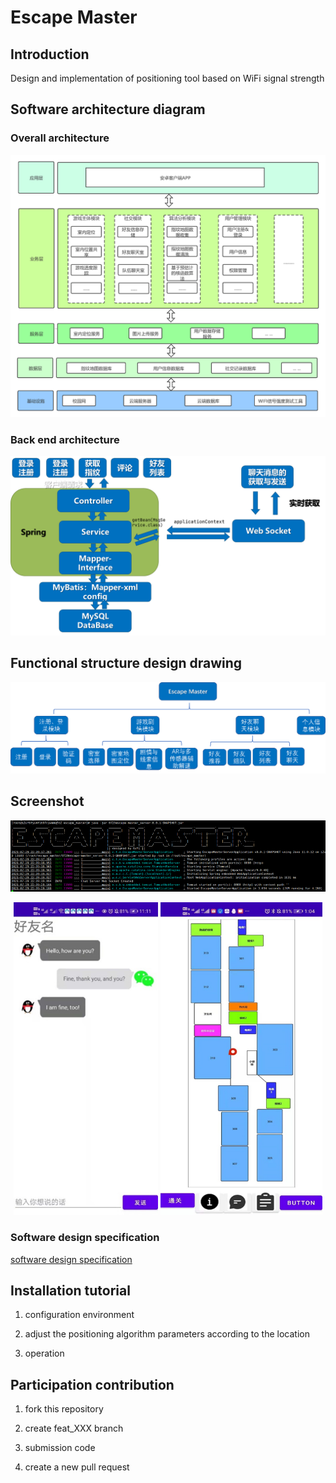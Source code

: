 # Escape Master

## Introduction

Design and implementation of positioning tool based on WiFi signal strength



## Software architecture diagram

### Overall architecture



![software architecture diagram](assets/系统架构设计.png)

### Back end architecture



![img.png](assets/后端架构图.png)



## Functional structure design drawing



![software architecture diagram](assets/功能结构设计.png)

## Screenshot


![img.png](assets/ss2.png)
<div align=center>
<img src="assets/ss1.png" height="500"/>
<img src="assets/ss3.png" height="500"/>
</div>


### Software design specification

[software design specification](assets/项目设计说明书.pdf)

## Installation tutorial

1. configuration environment

2. adjust the positioning algorithm parameters according to the location

3. operation



## Participation contribution

1. fork this repository

2. create feat_XXX branch

3. submission code

4. create a new pull request